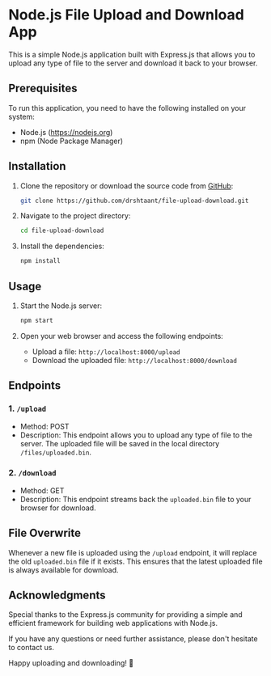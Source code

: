 # Node.js File Upload and Download App

This is a simple Node.js application built with Express.js that allows you to upload any type of file to the server and download it back to your browser.

## Prerequisites

To run this application, you need to have the following installed on your system:

- Node.js (https://nodejs.org)
- npm (Node Package Manager)

## Installation

1. Clone the repository or download the source code from [GitHub](https://github.com/drshtaant/file-upload-download.git):

   ```bash
   git clone https://github.com/drshtaant/file-upload-download.git
   ```

2. Navigate to the project directory:

   ```bash
   cd file-upload-download
   ```

3. Install the dependencies:

   ```bash
   npm install
   ```

## Usage

1. Start the Node.js server:

   ```bash
   npm start
   ```

2. Open your web browser and access the following endpoints:

   - Upload a file: `http://localhost:8000/upload`
   - Download the uploaded file: `http://localhost:8000/download`

## Endpoints

### 1. `/upload`

- Method: POST
- Description: This endpoint allows you to upload any type of file to the server. The uploaded file will be saved in the local directory `/files/uploaded.bin`.

### 2. `/download`

- Method: GET
- Description: This endpoint streams back the `uploaded.bin` file to your browser for download.

## File Overwrite

Whenever a new file is uploaded using the `/upload` endpoint, it will replace the old `uploaded.bin` file if it exists. This ensures that the latest uploaded file is always available for download.

## Acknowledgments

Special thanks to the Express.js community for providing a simple and efficient framework for building web applications with Node.js.

If you have any questions or need further assistance, please don't hesitate to contact us.

Happy uploading and downloading! 🚀
